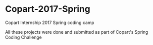# Copart-2017-Spring
Copart Internship 2017 Spring coding camp

All these projects were done and submitted as part of Copart's Spring Coding Challenge
